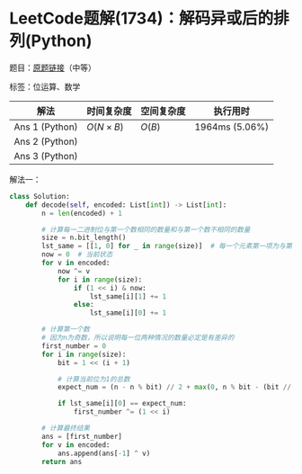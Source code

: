 # LeetCode题解(1734)：解码异或后的排列(Python)

题目：[原题链接](https://leetcode-cn.com/problems/decode-xored-permutation/)（中等）

标签：位运算、数学

| 解法           | 时间复杂度 | 空间复杂度 | 执行用时       |
| -------------- | ---------- | ---------- | -------------- |
| Ans 1 (Python) | $O(N×B)$   | $O(B)$     | 1964ms (5.06%) |
| Ans 2 (Python) |            |            |                |
| Ans 3 (Python) |            |            |                |

解法一：

```python
class Solution:
    def decode(self, encoded: List[int]) -> List[int]:
        n = len(encoded) + 1

        # 计算每一二进制位与第一个数相同的数量和与第一个数不相同的数量
        size = n.bit_length()
        lst_same = [[1, 0] for _ in range(size)]  # 每一个元素第一项为与第一个数相同的数量，第二项为与第一个数不同的数量
        now = 0  # 当前状态
        for v in encoded:
            now ^= v
            for i in range(size):
                if (1 << i) & now:
                    lst_same[i][1] += 1
                else:
                    lst_same[i][0] += 1

        # 计算第一个数
        # 因为n为奇数，所以说明每一位两种情况的数量必定是有差异的
        first_number = 0
        for i in range(size):
            bit = 1 << (i + 1)

            # 计算当前位为1的总数
            expect_num = (n - n % bit) // 2 + max(0, n % bit - (bit // 2 - 1))

            if lst_same[i][0] == expect_num:
                first_number ^= (1 << i)

        # 计算最终结果
        ans = [first_number]
        for v in encoded:
            ans.append(ans[-1] ^ v)
        return ans
```

